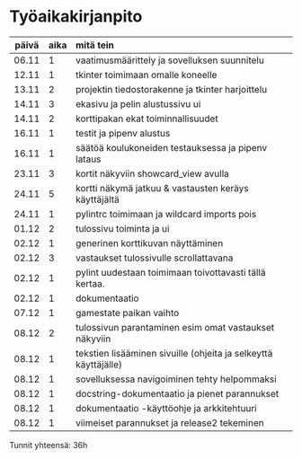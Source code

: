 # Työaikakirjanpito

| päivä | aika | mitä tein  |
| :----:|:-----| :-----|
| 06.11 | 1    | vaatimusmäärittely ja sovelluksen suunnitelu |
| 12.11 | 1    | tkinter toimimaan omalle koneelle |
| 13.11 | 2    | projektin tiedostorakenne ja tkinter harjoittelu |
| 14.11 | 3    | ekasivu ja pelin alustussivu ui |
| 14.11 | 2    | korttipakan ekat toiminnallisuudet |
| 16.11 | 1    | testit ja pipenv alustus |
| 16.11 | 1    | säätöä koulukoneiden testauksessa ja pipenv lataus |
| 23.11 | 3    | kortit näkyviin showcard_view avulla |
| 24.11 | 5    | kortti näkymä jatkuu & vastausten keräys käyttäjältä  |
| 24.11 | 1    | pylintrc toimimaan ja wildcard imports pois |
| 01.12 | 2    | tulossivu toiminta ja ui |
| 02.12 | 1    | generinen korttikuvan näyttäminen |
| 02.12 | 3    | vastaukset tulossivulle scrollattavana |
| 02.12 | 1    | pylint uudestaan toimimaan toivottavasti tällä kertaa. |
| 02.12 | 1    | dokumentaatio |
| 07.12 | 1    | gamestate paikan vaihto |
| 08.12 | 2    | tulossivun parantaminen esim omat vastaukset näkyviin |
| 08.12 | 1    | tekstien lisääminen sivuille (ohjeita ja selkeyttä käyttäjälle) |
| 08.12 | 1    | sovelluksessa navigoiminen tehty helpommaksi |
| 08.12 | 1    | docstring-dokumentaatio ja pienet parannukset|
| 08.12 | 1    | dokumentaatio -käyttöohje ja arkkitehtuuri|
| 08.12 | 1    | viimeiset parannukset ja release2 tekeminen|

Tunnit yhteensä: 36h